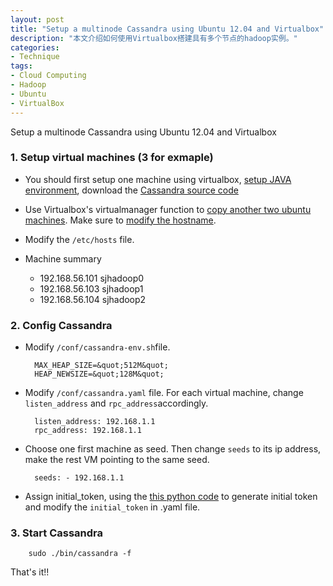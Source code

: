 ```yaml
---
layout: post
title: "Setup a multinode Cassandra using Ubuntu 12.04 and Virtualbox"
description: "本文介绍如何使用Virtualbox搭建具有多个节点的hadoop实例。" 
categories: 
- Technique
tags:
- Cloud Computing
- Hadoop
- Ubuntu
- VirtualBox
---
```



Setup a multinode Cassandra using Ubuntu 12.04 and Virtualbox

### 1. Setup virtual machines (3 for exmaple)

- You should first setup one machine using virtualbox, <a href="http://anotherbug.com/blog/2011/10/ubuntu-11-04_install_java/">setup JAVA environment</a>, download the <a href="http://www.apache.org/dyn/closer.cgi?path=/cassandra/1.1.1/apache-cassandra-1.1.1-bin.tar.gz">Cassandra source code</a> 

- Use Virtualbox's virtualmanager function to <a href="http://anotherbug.com/blog/2012/05/virtualbox-%E4%BF%AE%E6%94%B9uuid%E5%AE%9E%E7%8E%B0%E7%A1%AC%E7%9B%98%E5%A4%8D%E5%88%B6/">copy another two ubuntu machines</a>. Make sure to <a href="http://anotherbug.com/blog/2012/04/%E5%A6%82%E4%BD%95%E4%BF%AE%E6%94%B9ubuntu%E7%9A%84hostname/">modify the hostname</a>.
 
- Modify the	`/etc/hosts` file. 
- Machine summary      
	- 192.168.56.101 sjhadoop0
	- 192.168.56.103 sjhadoop1
   - 192.168.56.104 sjhadoop2
   
### 2. Config Cassandra
- Modify `/conf/cassandra-env.sh`file.

		MAX_HEAP_SIZE=&quot;512M&quot;
		HEAP_NEWSIZE=&quot;128M&quot;

- Modify `/conf/cassandra.yaml` file. For each virtual machine, change `listen_address` and `rpc_address`accordingly.

		listen_address: 192.168.1.1
		rpc_address: 192.168.1.1

- Choose one first machine as seed. Then change `seeds` to its ip address, make the rest VM pointing to the same seed.

		seeds: - 192.168.1.1

- Assign initial_token, using the <a href="http://anotherbug.com/blog/nodeToken.py">this python code</a> to generate initial token and modify the `initial_token` in .yaml file.

### 3. Start Cassandra

		sudo ./bin/cassandra -f

That's it!!

